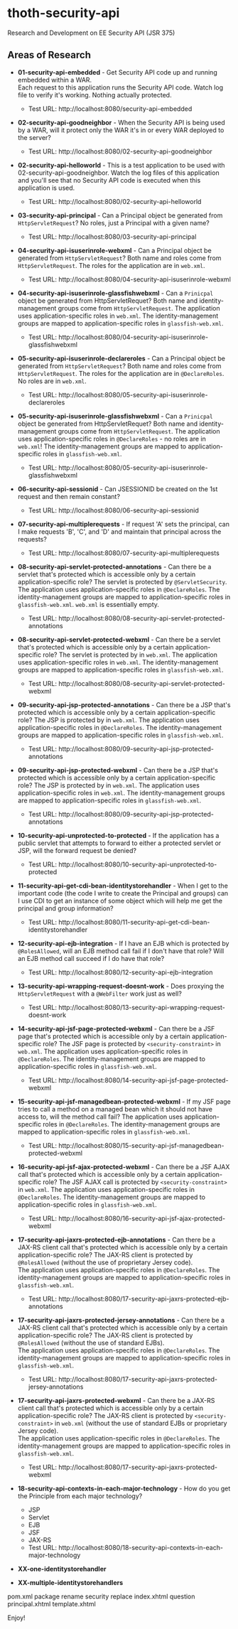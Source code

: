 # thoth-security-api

Research and Development on EE Security API (JSR 375)

Areas of Research
------------------

* **01-security-api-embedded** - Get Security API code up and running embedded within a WAR.  
    Each request to this application runs the Security API code.  Watch log file
    to verify it's working.  Nothing actually protected.
  * Test URL: http://localhost:8080/security-api-embedded

* **02-security-api-goodneighbor** - When the Security API is being used by a WAR, 
            will it protect only the WAR it's in or every WAR 
            deployed to the server?
  * Test URL: http://localhost:8080/02-security-api-goodneighbor

* **02-security-api-helloworld** - This is a test application to be used
            with 02-security-api-goodneighbor.  Watch the log files of
            this application and you'll see that no Security API code
            is executed when this application is used.
  * Test URL: http://localhost:8080/02-security-api-helloworld

* **03-security-api-principal** - Can a Principal object be generated
            from `HttpServletRequest`?  No roles, just a Principal with 
            a given name?
  * Test URL: http://localhost:8080/03-security-api-principal

* **04-security-api-isuserinrole-webxml** - Can a Principal object be generated
            from `HttpServletRequest`?  Both name and roles come from `HttpServletRequest`. 
            The roles for the application are in `web.xml`.
  * Test URL: http://localhost:8080/04-security-api-isuserinrole-webxml

* **04-security-api-isuserinrole-glassfishwebxml** - Can a `Prinicpal` object be generated
            from HttpServletRequet?  Both name and identity-management groups
            come from `HttpServletRequest`.  The application uses application-specific
            roles in `web.xml`.  The identity-management groups are mapped to
            application-specific roles in `glassfish-web.xml`.
  * Test URL: http://localhost:8080/04-security-api-isuserinrole-glassfishwebxml

* **05-security-api-isuserinrole-declareroles** - Can a Principal object be generated
            from `HttpServletRequest`?  Both name and roles come from `HttpServletRequest`. 
            The roles for the application are in `@DeclareRoles`.  No roles are
            in `web.xml`.
  * Test URL: http://localhost:8080/05-security-api-isuserinrole-declareroles

* **05-security-api-isuserinrole-glassfishwebxml** - Can a `Prinicpal` object be generated
            from HttpServletRequet?  Both name and identity-management groups
            come from `HttpServletRequest`.  The application uses application-specific
            roles in `@DeclareRoles` - no roles are in `web.xml`! The identity-management groups are mapped to
            application-specific roles in `glassfish-web.xml`.
  * Test URL: http://localhost:8080/05-security-api-isuserinrole-glassfishwebxml

* **06-security-api-sessionid** - Can JSESSIONID be created on the 1st request and then remain constant?
  * Test URL: http://localhost:8080/06-security-api-sessionid

* **07-security-api-multiplerequests** - If request 'A' sets the principal, can I make requests 'B', 'C', and
            'D' and maintain that principal across the requests?
  * Test URL: http://localhost:8080/07-security-api-multiplerequests

* **08-security-api-servlet-protected-annotations** - Can there be a servlet that's protected 
            which is accessible only by a certain application-specific role?  The servlet 
            is protected by `@ServletSecurity`.  The application uses 
            application-specific roles in `@DeclareRoles`.  The identity-management groups are 
            mapped to application-specific roles in `glassfish-web.xml`. `web.xml` is 
            essentially empty.
  * Test URL: http://localhost:8080/08-security-api-servlet-protected-annotations

* **08-security-api-servlet-protected-webxml** - Can there be a servlet that's protected 
            which is accessible only by a certain application-specific role?  The servlet 
            is protected by <security-constraint> in `web.xml`.  The application uses 
            application-specific roles in `web.xml`.  The identity-management groups are 
            mapped to application-specific roles in `glassfish-web.xml`.
  * Test URL: http://localhost:8080/08-security-api-servlet-protected-webxml

* **09-security-api-jsp-protected-annotations** - Can there be a JSP that's protected 
            which is accessible only by a certain application-specific role?  The JSP 
            is protected by <security-constraint> in `web.xml`.  The application uses 
            application-specific roles in `@DeclareRoles`.  The identity-management groups are 
            mapped to application-specific roles in `glassfish-web.xml`.
  * Test URL: http://localhost:8080/09-security-api-jsp-protected-annotations

* **09-security-api-jsp-protected-webxml** - Can there be a JSP that's protected 
            which is accessible only by a certain application-specific role?  The JSP 
            is protected by <security-constraint> in `web.xml`.  The application uses 
            application-specific roles in `web.xml`.  The identity-management groups are 
            mapped to application-specific roles in `glassfish-web.xml`.
  * Test URL: http://localhost:8080/09-security-api-jsp-protected-annotations

* **10-security-api-unprotected-to-protected** - If the application has a public 
            servlet that attempts to forward to either a protected servlet or JSP, 
            will the forward request be denied?
  * Test URL: http://localhost:8080/10-security-api-unprotected-to-protected

* **11-security-api-get-cdi-bean-identitystorehandler** - When I get to the important code 
            (the code I write to create
            the Principal and groups) can I use CDI to get an
            instance of some object which will help me get the principal 
            and group information?
  * Test URL: http://localhost:8080/11-security-api-get-cdi-bean-identitystorehandler

* **12-security-api-ejb-integration** - If I have an EJB which is protected by `@RolesAllowed`,
            will an EJB method call fail if I don't have that role?
            Will an EJB method call succeed if I do have that role?
  * Test URL: http://localhost:8080/12-security-api-ejb-integration

* **13-security-api-wrapping-request-doesnt-work** - Does proxying the 
            `HttpServletRequest` with a `@WebFilter` work just as well?
  * Test URL: http://localhost:8080/13-security-api-wrapping-request-doesnt-work

* **14-security-api-jsf-page-protected-webxml** - Can there be a JSF page that's protected 
            which is accessible only by a certain application-specific role?  The JSF page
            is protected by `<security-constraint>` in `web.xml`.  The application uses 
            application-specific roles in `@DeclareRoles`.  The identity-management groups are 
            mapped to application-specific roles in `glassfish-web.xml`.
  * Test URL: http://localhost:8080/14-security-api-jsf-page-protected-webxml

* **15-security-api-jsf-managedbean-protected-webxml** - If my JSF page tries to call 
            a method on a managed bean which it should not have access to, will the 
            method call fail? The application uses 
            application-specific roles in `@DeclareRoles`.  The identity-management groups are 
            mapped to application-specific roles in `glassfish-web.xml`.
  * Test URL: http://localhost:8080/15-security-api-jsf-managedbean-protected-webxml

* **16-security-api-jsf-ajax-protected-webxml** - 
            Can there be a JSF AJAX call that's protected 
            which is accessible only by a certain application-specific role?
            The JSF AJAX call 
            is protected by `<security-constraint>` in `web.xml`.  The application uses 
            application-specific roles in `@DeclareRoles`.  The identity-management groups are 
            mapped to application-specific roles in `glassfish-web.xml`.
  * Test URL: http://localhost:8080/16-security-api-jsf-ajax-protected-webxml

* **17-security-api-jaxrs-protected-ejb-annotations** - 
            Can there be a JAX-RS client call that's protected 
            which is accessible only by a certain application-specific role?
            The JAX-RS client 
            is protected by `@RolesAllowed` (without the use of proprietary Jersey code).  
            The application uses 
            application-specific roles in `@DeclareRoles`.  The identity-management groups are 
            mapped to application-specific roles in `glassfish-web.xml`.
  * Test URL: http://localhost:8080/17-security-api-jaxrs-protected-ejb-annotations

* **17-security-api-jaxrs-protected-jersey-annotations** - 
            Can there be a JAX-RS client call that's protected 
            which is accessible only by a certain application-specific role?
            The JAX-RS client 
            is protected by `@RolesAllowed` (without the use of standard EJBs).  
            The application uses 
            application-specific roles in `@DeclareRoles`.  The identity-management groups are 
            mapped to application-specific roles in `glassfish-web.xml`.
  * Test URL: http://localhost:8080/17-security-api-jaxrs-protected-jersey-annotations

* **17-security-api-jaxrs-protected-webxml** - 
            Can there be a JAX-RS client call that's protected 
            which is accessible only by a certain application-specific role?
            The JAX-RS client 
            is protected by `<security-constraint>` in `web.xml`
            (without the use of standard EJBs or proprietary Jersey code).  
            The application uses 
            application-specific roles in `@DeclareRoles`.  The identity-management groups are 
            mapped to application-specific roles in `glassfish-web.xml`.
  * Test URL: http://localhost:8080/17-security-api-jaxrs-protected-webxml

* **18-security-api-contexts-in-each-major-technology** - 
How do you get the Principle from each major technology?
  * JSP
  * Servlet
  * EJB
  * JSF
  * JAX-RS
  * Test URL: http://localhost:8080/18-security-api-contexts-in-each-major-technology

* **XX-one-identitystorehandler**

* **XX-multiple-identitystorehandlers**

pom.xml
package rename
security replace
index.xhtml question
principal.xhtml
template.xhtml

Enjoy!

